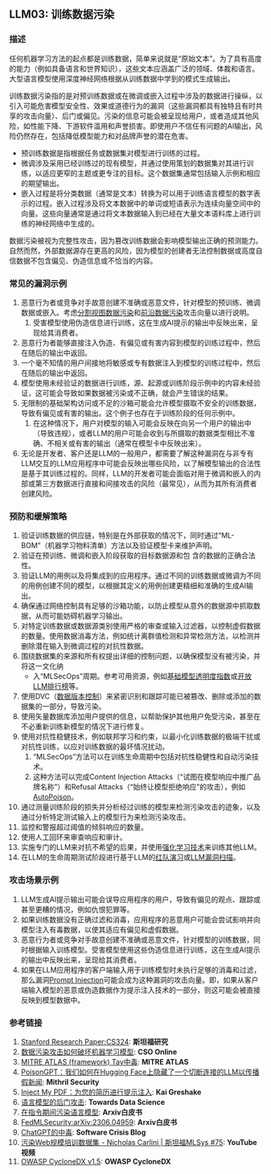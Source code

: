 ## LLM03: 训练数据污染


### 描述

任何机器学习方法的起点都是训练数据，简单来说就是“原始文本”。为了具有高度的能力（例如具备语言和世界知识），这些文本应涵盖广泛的领域、体裁和语言。大型语言模型使用深度神经网络根据从训练数据中学到的模式生成输出。

训练数据污染指的是对预训练数据或在微调或嵌入过程中涉及的数据进行操纵，以引入可能危害模型安全性、效果或道德行为的漏洞（这些漏洞都具有独特且有时共享的攻击向量）、后门或偏见。污染的信息可能会被呈现给用户，或者造成其他风险，如性能下降、下游软件滥用和声誉损害。即使用户不信任有问题的AI输出，风险仍然存在，包括降低模型能力和对品牌声誉的潜在危害。

- 预训练数据是指根据任务或数据集对模型进行训练的过程。
- 微调涉及采用已经训练过的现有模型，并通过使用策划的数据集对其进行训练，以适应更窄的主题或更专注的目标。这个数据集通常包括输入示例和相应的期望输出。
- 嵌入过程是将分类数据（通常是文本）转换为可以用于训练语言模型的数字表示的过程。嵌入过程涉及将文本数据中的单词或短语表示为连续向量空间中的向量。这些向量通常是通过将文本数据输入到已经在大量文本语料库上进行训练的神经网络中生成的。

数据污染被视为完整性攻击，因为篡改训练数据会影响模型输出正确的预测能力。自然而然，外部数据源存在更高的风险，因为模型的创建者无法控制数据或高度自信数据不包含偏见、伪造信息或不恰当的内容。

### 常见的漏洞示例

1. 恶意行为者或竞争对手故意创建不准确或恶意文件，针对模型的预训练、微调数据或嵌入。考虑[分割视图数据污染](https://github.com/GangGreenTemperTatum/speaking/blob/main/dc604/hacker-summer-camp-23/Ads%20_%20Poisoning%20Web%20Training%20Datasets%20_%20Flow%20Diagram%20-%20Exploit%201%20Split-View%20Data%20Poisoning.jpeg)和[前沿数据污染](https://github.com/GangGreenTemperTatum/speaking/blob/main/dc604/hacker-summer-camp-23/Ads%20_%20Poisoning%20Web%20Training%20Datasets%20_%20Flow%20Diagram%20-%20Exploit%202%20Frontrunning%20Data%20Poisoning.jpeg)攻击向量以进行说明。
   1. 受害模型使用伪造信息进行训练，这在生成AI提示的输出中反映出来，呈现给其消费者。
2. 恶意行为者能够直接注入伪造、有偏见或有害内容到模型的训练过程中，然后在随后的输出中返回。
3. 一个毫不知情的用户间接地将敏感或专有数据注入到模型的训练过程中，然后在随后的输出中返回。
4. 模型使用未经验证的数据进行训练，源、起源或训练阶段示例中的内容未经验证，这可能会导致如果数据被污染或不正确，就会产生错误的结果。
5. 无限制的基础架构访问或不足的沙箱可能会允许模型摄取不安全的训练数据，导致有偏见或有害的输出。这个例子也存在于训练阶段的任何示例中。
   1. 在这种情况下，用户对模型的输入可能会反映在向另一个用户的输出中（导致违规），或者LLM的用户可能会收到与所摄取的数据类型相比不准确、不相关或有害的输出（通常在模型卡中反映出来）。
6. 无论是开发者、客户还是LLM的一般用户，都需要了解这种漏洞在与非专有LLM交互的LLM应用程序中可能会反映出哪些风险，以了解模型输出的合法性是基于其训练过程的。同样，LLM的开发者可能会面临对用于微调和嵌入的内部或第三方数据进行直接和间接攻击的风险（最常见），从而为其所有消费者创建风险。

### 预防和缓解策略

1. 验证训练数据的供应链，特别是在外部获取的情况下，同时通过“ML-BOM”（机器学习物料清单）方法以及验证模型卡来维护声明。
2. 验证在预训练、微调和嵌入阶段获取的目标数据源和包 含的数据的正确合法性。
3. 验证LLM的用例以及将集成到的应用程序。通过不同的训练数据或微调为不同的用例创建不同的模型，以根据其定义的用例创建更精细和准确的生成AI输出。
4. 确保通过网络控制具有足够的沙箱功能，以防止模型从意外的数据源中抓取数据，从而可能妨碍机器学习输出。
5. 对特定训练数据或数据源类别使用严格的审查或输入过滤器，以控制虚假数据的数量。使用数据消毒方法，例如统计离群值检测和异常检测方法，以检测并删除潜在输入到微调过程的对抗性数据。
6. 围绕数据集的来源和所有权提出详细的控制问题，以确保模型没有被污染，并将这一文化纳
   - 入“MLSecOps”周期。参考可用资源，例如[基础模型透明度指数](https://crfm.stanford.edu/fmti/)或[开放LLM排行榜](https://huggingface.co/spaces/HuggingFaceH4/open_llm_leaderboard)等。
7. 使用DVC（[数据版本控制](https://dvc.org/doc/user-guide/analytics)）来紧密识别和跟踪可能已被篡改、删除或添加的数据集的一部分，导致污染。
8. 使用矢量数据库添加用户提供的信息，以帮助保护其他用户免受污染，甚至在不必重新训练新模型的情况下进行修复。
9. 使用对抗性稳健技术，例如联邦学习和约束，以最小化训练数据的极端干扰或对抗性训练，以应对训练数据的最坏情况扰动。
   1. “MLSecOps”方法可以在训练生命周期中包括对抗性稳健性和自动污染技术。
   2. 这种方法可以完成Content Injection Attacks（“试图在模型响应中推广品牌名称”）和Refusal Attacks（“始终让模型拒绝响应”的攻击），例如[AutoPoison](https://github.com/azshue/AutoPoison)。
10. 通过测量训练阶段的损失并分析经过训练的模型来检测污染攻击的迹象，以及通过分析特定测试输入上的模型行为来检测污染攻击。
   1. 监控和警报超过阈值的倾斜响应的数量。
   2. 使用人工回环来审查响应和审计。
   3. 实施专门的LLM来对抗不希望的后果，并使用[强化学习技术](https://wandb.ai/ayush-thakur/Intro-RLAIF/reports/An-Introduction-to-Training-LLMs-Using-Reinforcement-Learning-From-Human-Feedback-RLHF---VmlldzozMzYyNjcy)来训练其他LLM。
   4. 在LLM的生命周期测试阶段进行基于LLM的[红队演习](https://www.anthropic.com/index/red-teaming-language-models-to-reduce-harms-methods-scaling-behaviors-and-lessons-learned)或[LLM漏洞扫描](https://github.com/leondz/garak)。

### 攻击场景示例

1. LLM生成AI提示输出可能会误导应用程序的用户，导致有偏见的观点、跟踪或甚至更糟的情况，例如仇恨犯罪等。
2. 如果训练数据没有正确过滤和消毒，应用程序的恶意用户可能会尝试影响并向模型注入有毒数据，以使其适应有偏见和虚假数据。
3. 恶意行为者或竞争对手故意创建不准确或恶意文件，针对模型的训练数据，同时根据输入训练模型。受害模型使用这些伪造信息进行训练，这在生成AI提示的输出中反映出来，呈现给其消费者。
4. 如果在LLM应用程序的客户端输入用于训练模型时未执行足够的消毒和过滤，那么漏洞[Prompt Injection](https://github.com/OWASP/www-project-top-10-for-large-language-model-applications/blob/main/1_0_vulns/PromptInjection.md)可能会成为这种漏洞的攻击向量。即，如果从客户端输入模型的恶意或伪造数据作为提示注入技术的一部分，则这可能会被直接反映到模型数据中。

### 参考链接

1. [Stanford Research Paper:CS324](https://stanford-cs324.github.io/winter2022/lectures/data/): **斯坦福研究**
2. [数据污染攻击如何破坏机器学习模型](https://www.csoonline.com/article/3613932/how-data-poisoning-attacks-corrupt-machine-learning-models.html): **CSO Online**
3. [MITRE ATLAS (framework) Tay中毒](https://atlas.mitre.org/studies/AML.CS0009/): **MITRE ATLAS**
4. [PoisonGPT：我们如何在Hugging Face上隐藏了一个切断连接的LLM以传播假新闻](https://blog.mithrilsecurity.io/poisongpt-how-we-hid-a-lobotomized-llm-on-hugging-face-to-spread-fake-news/): **Mithril Security**
5. [Inject My PDF：为您的简历进行提示注入](https://kai-greshake.de/posts/inject-my-pdf/): **Kai Greshake**
6. [语言模型的后门攻击](https://towardsdatascience.com/backdoor-attacks-on-language-models-can-we-trust-our-models-weights-73108f9dcb1f): **Towards Data Science**
7. [在指令期间污染语言模型](https://arxiv.org/abs/2305.00944): **Arxiv白皮书**
8. [FedMLSecurity:arXiv:2306.04959](https://arxiv.org/abs/2306.04959): **Arxiv白皮书**
9. [ChatGPT的中毒](https://softwarecrisis.dev/letters/the-poisoning-of-chatgpt/): **Software Crisis Blog**
10. [污染Web规模培训数据集 - Nicholas Carlini | 斯坦福MLSys #75](https://www.youtube.com/watch?v=h9jf1ikcGyk): **YouTube视频**
11. [OWASP CycloneDX v1.5](https://cyclonedx.org/capabilities/mlbom/): **OWASP CycloneDX**
